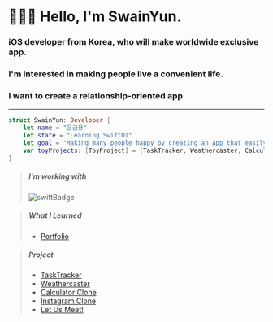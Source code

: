 # 🧑🏻‍💻 Hello, I'm SwainYun.
### iOS developer from Korea, who will make worldwide exclusive app.
### I'm interested in making people live a convenient life.
### I want to create a relationship-oriented app
---------------------------------------------------------------------
```Swift
struct SwainYun: Developer {
    let name = "윤금용"
    let state = "Learning SwiftUI"
    let goal = "Making many people happy by creating an app that easily solves difficult things in real life"
    var toyProjects: [ToyProject] = [TaskTracker, Weathercaster, CalculatorClone, InstagramClone, LetUsMeet]
}
```
> ##### I'm working with
> ![swiftBadge](https://img.shields.io/badge/Swift-F05138?style=flat&logo=Swift&logoColor=white)

> ##### What I Learned
> * [Portfolio](https://github.com/Remaked-Swain/Portfolio.git)

>##### Project
>* [TaskTracker](https://github.com/Remaked-Swain/TaskTracker.git)
>* [Weathercaster](https://github.com/Remaked-Swain/Weathercaster.git)
>* [Calculator Clone](https://github.com/Remaked-Swain/CalculatorClone.git)
>* [Instagram Clone](https://github.com/Remaked-Swain/InstagramClone.git)
>* [Let Us Meet!](https://github.com/Remaked-Swain/LetUsMeet.git)
